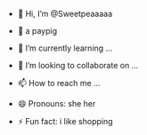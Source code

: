 - 👋 Hi, I’m @Sweetpeaaaaa
- 👀 a paypig

- 🌱 I’m currently learning ...
- 💞️ I’m looking to collaborate on ...
- 📫 How to reach me ...
- 😄 Pronouns: she her
- ⚡ Fun fact: i like shopping

<!---
Sweetpeaaaaa/Sweetpeaaaaa is a ✨ special ✨ repository because its `README.md` (this file) appears on your GitHub profile.
You can click the Preview link to take a look at your changes.
--->
